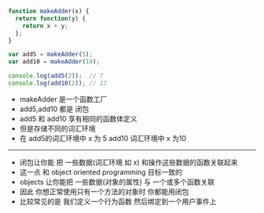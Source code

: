  

 

```javascript
function makeAdder(x) {
  return function(y) {
    return x + y;
  };
}

var add5 = makeAdder(5);
var add10 = makeAdder(10);

console.log(add5(2));  // 7
console.log(add10(2)); // 12

```

- makeAdder 是一个函数工厂
- add5,add10 都是 闭包
- add5 和 add10 享有相同的函数体定义
- 但是存储不同的词汇环境
- 在 add5的词汇环境中 x 为 5   add10 词汇环境中 x 为10


---
 
- 闭包让你能 把 一些数据(词汇环境 如 x) 和操作这些数据的函数关联起来
- 这一点 和 object oriented programming 目标一致的
- objects 让你能把 一些数据(对象的属性) 与 一个或多个函数关联
- 因此 你想正常使用只有一个方法的对象时 你都能用闭包
- 比较常见的是 我们定义一个行为函数  然后绑定到一个用户事件上

 

